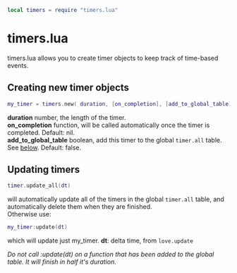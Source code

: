 
```lua
local timers = require "timers.lua"
```

# timers.lua
timers.lua allows you to create timer objects to keep track of time-based events.

## Creating new timer objects

```lua
my_timer = timers.new( duration, [on_completion], [add_to_global_table] )
```
__duration__ number, the length of the timer.  
__on_completion__ function, will be called automatically once the timer is completed. Default: nil.  
__add_to_global_table__ boolean, add this timer to the global `timer.all` table. See  [below](https://github.com/jdillonh/love2d-libs/blob/master/timers/README.md#updating-timers). Default: false.

## Updating timers
```lua
timer.update_all(dt)
```
will automatically update all of the timers in the global `timer.all` table, and automatically delete 
them when they are finished.  
Otherwise use:  
```lua 
my_timer:update(dt)
```
which will update just my_timer.
__dt__: delta time, from ```love.update``` 
  
_Do not call :update(dt) on a function that has been added to the global table. It will finish in half it's duration._  
